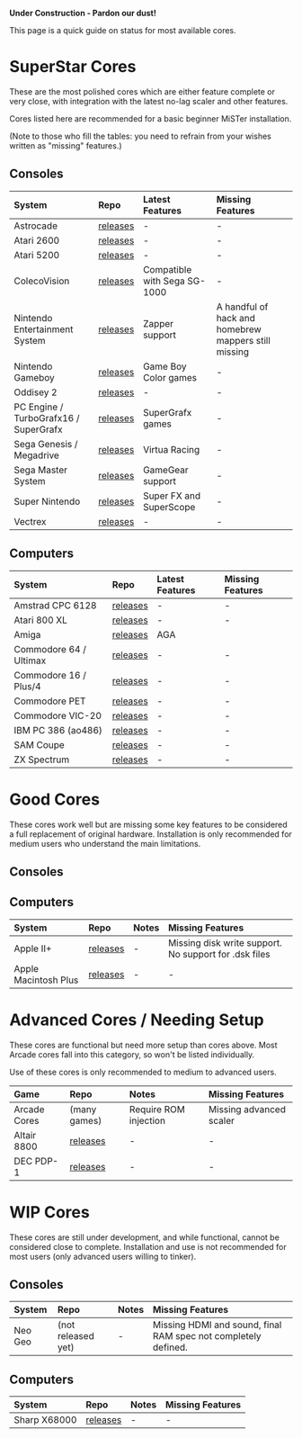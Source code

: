 **Under Construction - Pardon our dust!**

This page is a quick guide on status for most available cores. 


# SuperStar Cores #

These are the most polished cores which are either feature complete or very close,
with integration with the latest no-lag scaler and other features.

Cores listed here are recommended for a basic beginner MiSTer installation. 

(Note to those who fill the tables: you need to refrain from your wishes written as "missing" features.)

## Consoles ##

| **System** | **Repo** | **Latest Features** | **Missing Features** |
|:-----------|:---------|:---------------|:-----------------|
| Astrocade | [releases](https://github.com/MiSTer-devel/Astrocade_MiSTer/tree/master/releases) | - | - |
| Atari 2600 | [releases](https://github.com/MiSTer-devel/Atari2600_MiSTer/tree/master/releases) | - | - |
| Atari 5200| [releases](https://github.com/MiSTer-devel/Atari800_MiSTer/tree/master/releases) | - | - |
| ColecoVision | [releases](https://github.com/MiSTer-devel/ColecoVision_MiSTer/tree/master/releases) | Compatible with Sega SG-1000 | - |
| Nintendo Entertainment System | [releases](https://github.com/MiSTer-devel/NES_MiSTer/tree/master/releases) | Zapper support | A handful of hack and homebrew mappers still missing |
| Nintendo Gameboy | [releases](https://github.com/MiSTer-devel/Gameboy_MiSTer/tree/master/releases) | Game Boy Color games | - |
| Oddisey 2| [releases](https://github.com/MiSTer-devel/Odyssey2_MiSTer/tree/master/releases) | - | - |
| PC Engine / TurboGrafx16 / SuperGrafx | [releases](https://github.com/MiSTer-devel/TurboGrafx16_MiSTer/tree/master/releases) | SuperGrafx games | - |
| Sega Genesis / Megadrive | [releases](https://github.com/MiSTer-devel/Genesis_MiSTer/tree/master/releases) | Virtua Racing | - |
| Sega Master System | [releases](https://github.com/MiSTer-devel/SMS_MiSTer/tree/master/releases) | GameGear support | - |
| Super Nintendo | [releases](https://github.com/MiSTer-devel/SNES_MiSTer/tree/master/releases) | Super FX and SuperScope | - |
| Vectrex | [releases](https://github.com/MiSTer-devel/Vectrex_MiSTer/tree/master/releases) | - | - |

## Computers ##

| **System** | **Repo** | **Latest Features** | **Missing Features** |
|:-----------|:---------|:---------------|:-----------------|
| Amstrad CPC 6128 | [releases](https://github.com/MiSTer-devel/Amstrad_MiSTer/tree/master/releases) | - | - | 
| Atari 800 XL | [releases](https://github.com/MiSTer-devel/Atari800_MiSTer/tree/master/releases) | - | - | 
| Amiga| [releases](https://github.com/MiSTer-devel/Minimig-AGA_MiSTer/tree/MiSTer/releases) | AGA | | 
| Commodore 64 / Ultimax | [releases](https://github.com/MiSTer-devel/C64_MiSTer/tree/master/releases) | - | - | 
| Commodore 16 / Plus/4 | [releases](https://github.com/MiSTer-devel/C16_MiSTer/tree/master/releases) | - | - | 
| Commodore PET | [releases](https://github.com/MiSTer-devel/PET2001_MiSTer/tree/master/releases) | - | - | 
| Commodore VIC-20 | [releases](https://github.com/MiSTer-devel/VIC20_MiSTer/tree/master/releases) | - | - | 
| IBM PC 386 (ao486) | [releases](https://github.com/MiSTer-devel/ao486_MiSTer/tree/master/releases) | - | - | 
| SAM Coupe | [releases](https://github.com/MiSTer-devel/SAM-Coupe_MiSTer/tree/master/releases) | - | - | 
| ZX Spectrum | [releases](https://github.com/MiSTer-devel/ZX-Spectrum_MISTer/tree/master/releases) | - | - | 


# Good Cores #

These cores work well but are missing some key features to be considered a full replacement of original hardware. Installation is only recommended for medium users who understand the main limitations.

## Consoles ##

## Computers ##

| **System** | **Repo** | **Notes** | **Missing Features** |
|:-----------|:---------|:---------------|:-----------------|
| Apple II+| [releases](https://github.com/MiSTer-devel/Apple-II_MiSTer/tree/master/releases) | - | Missing disk write support. No support for .dsk files |
| Apple Macintosh Plus | [releases](https://github.com/MiSTer-devel/MacPlus_MiSTer/tree/master/releases) | - | - | 

# Advanced Cores / Needing Setup #

These cores are functional but need more setup than cores above.
Most Arcade cores fall into this category, so won't be listed individually.

Use of these cores is only recommended to medium to advanced users.

| **Game** | **Repo** | **Notes** | **Missing Features** |
|:-----------|:---------|:---------------|:-----------------|
| Arcade Cores| (many games) | Require ROM injection | Missing advanced scaler |
| Altair 8800 | [releases](https://github.com/MiSTer-devel/Altair8800_Mister/tree/master/releases) | - | - | 
| DEC PDP-1 | [releases](https://github.com/MiSTer-devel/PDP1_MiSTer/tree/master/releases) | - | - | 

# WIP Cores #

These cores are still under development, and while functional, cannot be considered close to complete.
Installation and use is not recommended for most users (only advanced users willing to tinker).


## Consoles ##

| **System** | **Repo** | **Notes** | **Missing Features** |
|:-----------|:---------|:---------------|:-----------------|
| Neo Geo | (not released yet) | - | Missing HDMI and sound, final RAM spec not completely defined. |

## Computers ##

| **System** | **Repo** | **Notes** | **Missing Features** |
|:-----------|:---------|:---------------|:-----------------|
| Sharp X68000 | [releases](https://github.com/MiSTer-devel/X68000_MiSTer/tree/master/releases) | - | - | 



